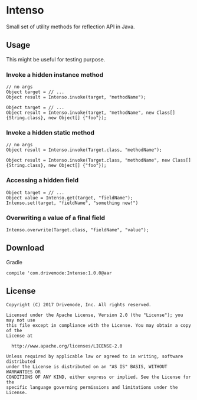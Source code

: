 # Intenso

Small set of utility methods for reflection API in Java.

## Usage

This might be useful for testing purpose.

### Invoke a hidden instance method

```
// no args
Object target = // ...
Object result = Intenso.invoke(target, "methodName");
```

```
Object target = // ...
Object result = Intenso.invoke(target, "methodName", new Class[] {String.class}, new Object[] {"foo"});
```

### Invoke a hidden static method

```
// no args
Object result = Intenso.invoke(Target.class, "methodName");
```

```
Object result = Intenso.invoke(Target.class, "methodName", new Class[] {String.class}, new Object[] {"foo"});
```

### Accessing a hidden field

```
Object target = // ...
Object value = Intenso.get(target, "fieldName");
Intenso.set(target, "fieldName", "something new!")
```

### Overwriting a value of a final field

```
Intenso.overwrite(Target.class, "fieldName", "value");
```

## Download

Gradle

```
compile 'com.drivemode:Intenso:1.0.0@aar
```

## License

```
Copyright (C) 2017 Drivemode, Inc. All rights reserved.

Licensed under the Apache License, Version 2.0 (the "License"); you may not use
this file except in compliance with the License. You may obtain a copy of the
License at

  http://www.apache.org/licenses/LICENSE-2.0

Unless required by applicable law or agreed to in writing, software distributed
under the License is distributed on an "AS IS" BASIS, WITHOUT WARRANTIES OR
CONDITIONS OF ANY KIND, either express or implied. See the License for the
specific language governing permissions and limitations under the License.
```

